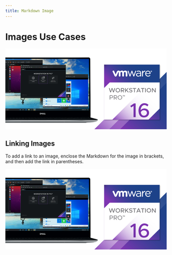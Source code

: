 ```yaml
---
title: Markdown Image
---
```


# Images Use Cases

![VMware workstation alt text!](../images/tn-workstation-pro-16.jpg "VMware workstation")

## Linking Images

To add a link to an image, enclose the Markdown for the image in brackets, and then add the link in parentheses.

[![An old rock in the desert](../images/tn-workstation-pro-16.jpg "VMware Image")](https://docs.vmware.com/en/VMware-vSphere/images/GUID-5EB66614-1EE8-4F39-8C8B-1E97EEE76791-high.png)
